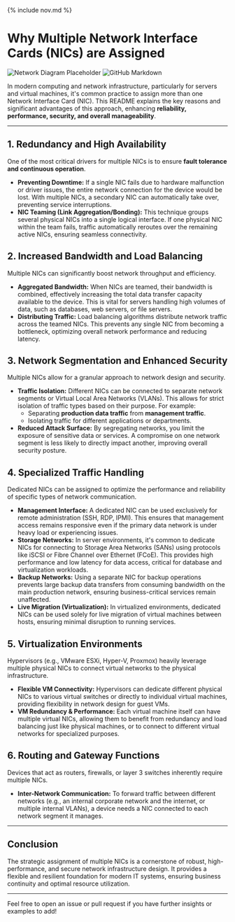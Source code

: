 {% include nov.md %}

# Why Multiple Network Interface Cards (NICs) are Assigned

![Network Diagram Placeholder](https://img.shields.io/badge/Concept-Networking-blueviolet) 
![GitHub Markdown](https://img.shields.io/badge/Documentation-Markdown-orange)

In modern computing and network infrastructure, particularly for servers and virtual machines, it's common practice to assign more than one Network Interface Card (NIC). This README explains the key reasons and significant advantages of this approach, enhancing **reliability, performance, security, and overall manageability**.

---

## 1. Redundancy and High Availability

One of the most critical drivers for multiple NICs is to ensure **fault tolerance and continuous operation**.

* **Preventing Downtime:** If a single NIC fails due to hardware malfunction or driver issues, the entire network connection for the device would be lost. With multiple NICs, a secondary NIC can automatically take over, preventing service interruptions.
* **NIC Teaming (Link Aggregation/Bonding):** This technique groups several physical NICs into a single logical interface. If one physical NIC within the team fails, traffic automatically reroutes over the remaining active NICs, ensuring seamless connectivity.

## 2. Increased Bandwidth and Load Balancing

Multiple NICs can significantly boost network throughput and efficiency.

* **Aggregated Bandwidth:** When NICs are teamed, their bandwidth is combined, effectively increasing the total data transfer capacity available to the device. This is vital for servers handling high volumes of data, such as databases, web servers, or file servers.
* **Distributing Traffic:** Load balancing algorithms distribute network traffic across the teamed NICs. This prevents any single NIC from becoming a bottleneck, optimizing overall network performance and reducing latency.

## 3. Network Segmentation and Enhanced Security

Multiple NICs allow for a granular approach to network design and security.

* **Traffic Isolation:** Different NICs can be connected to separate network segments or Virtual Local Area Networks (VLANs). This allows for strict isolation of traffic types based on their purpose. For example:
    * Separating **production data traffic** from **management traffic**.
    * Isolating traffic for different applications or departments.
* **Reduced Attack Surface:** By segregating networks, you limit the exposure of sensitive data or services. A compromise on one network segment is less likely to directly impact another, improving overall security posture.

## 4. Specialized Traffic Handling

Dedicated NICs can be assigned to optimize the performance and reliability of specific types of network communication.

* **Management Interface:** A dedicated NIC can be used exclusively for remote administration (SSH, RDP, IPMI). This ensures that management access remains responsive even if the primary data network is under heavy load or experiencing issues.
* **Storage Networks:** In server environments, it's common to dedicate NICs for connecting to Storage Area Networks (SANs) using protocols like iSCSI or Fibre Channel over Ethernet (FCoE). This provides high performance and low latency for data access, critical for database and virtualization workloads.
* **Backup Networks:** Using a separate NIC for backup operations prevents large backup data transfers from consuming bandwidth on the main production network, ensuring business-critical services remain unaffected.
* **Live Migration (Virtualization):** In virtualized environments, dedicated NICs can be used solely for live migration of virtual machines between hosts, ensuring minimal disruption to running services.

## 5. Virtualization Environments

Hypervisors (e.g., VMware ESXi, Hyper-V, Proxmox) heavily leverage multiple physical NICs to connect virtual networks to the physical infrastructure.

* **Flexible VM Connectivity:** Hypervisors can dedicate different physical NICs to various virtual switches or directly to individual virtual machines, providing flexibility in network design for guest VMs.
* **VM Redundancy & Performance:** Each virtual machine itself can have multiple virtual NICs, allowing them to benefit from redundancy and load balancing just like physical machines, or to connect to different virtual networks for specialized purposes.

## 6. Routing and Gateway Functions

Devices that act as routers, firewalls, or layer 3 switches inherently require multiple NICs.

* **Inter-Network Communication:** To forward traffic between different networks (e.g., an internal corporate network and the internet, or multiple internal VLANs), a device needs a NIC connected to each network segment it manages.

---

## Conclusion

The strategic assignment of multiple NICs is a cornerstone of robust, high-performance, and secure network infrastructure design. It provides a flexible and resilient foundation for modern IT systems, ensuring business continuity and optimal resource utilization.

---

Feel free to open an issue or pull request if you have further insights or examples to add!
